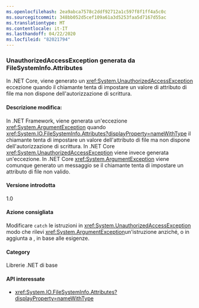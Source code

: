 ```yaml
---
ms.openlocfilehash: 2ea9abca7578c2ddf92712a1c597f8f1ff4a5c0c
ms.sourcegitcommit: 348bb052d5cef109a61a3d5253faa5d7167d55ac
ms.translationtype: MT
ms.contentlocale: it-IT
ms.lasthandoff: 04/22/2020
ms.locfileid: "82021794"
---
```

### <a name="unauthorizedaccessexception-thrown-by-filesysteminfoattributes"></a>UnauthorizedAccessException generata da FileSystemInfo.Attributes

In .NET Core, viene generato un <xref:System.UnauthorizedAccessException> eccezione quando il chiamante tenta di impostare un valore di attributo di file ma non dispone dell'autorizzazione di scrittura.

#### <a name="change-description"></a>Descrizione modifica:

In .NET Framework, viene generata un'eccezione <xref:System.ArgumentException> quando <xref:System.IO.FileSystemInfo.Attributes?displayProperty=nameWithType> il chiamante tenta di impostare un valore dell'attributo di file ma non dispone dell'autorizzazione di scrittura. In .NET Core <xref:System.UnauthorizedAccessException> viene invece generata un'eccezione. In .NET Core <xref:System.ArgumentException> viene comunque generato un messaggio se il chiamante tenta di impostare un attributo di file non valido.

#### <a name="version-introduced"></a>Versione introdotta

1.0

#### <a name="recommended-action"></a>Azione consigliata

Modificare `catch` le istruzioni in <xref:System.UnauthorizedAccessException> modo che rilevi <xref:System.ArgumentException>un'istruzione anziché, o in aggiunta a , in base alle esigenze.

#### <a name="category"></a>Category

Librerie .NET di base

#### <a name="affected-apis"></a>API interessate

- <xref:System.IO.FileSystemInfo.Attributes?displayProperty=nameWithType>

<!--

#### Affected APIs

- `P:System.IO.FileSystemInfo.Attributes`

-->
